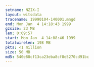 ```yaml
---
setname: NZIX-I
layout: witsdata
tracename: 19990104-140001.mngd
end: Mon Jan  4 14:18:43 1999
gzsize: 23 MB
len: 0:09:57
start: Mon Jan  4 14:08:46 1999
totalwirelen: 198 MB
pkts: <1 million
size: 50 MB
md5: 540e88cf13ca23eba8cf8e5270cd91bc
---
```

